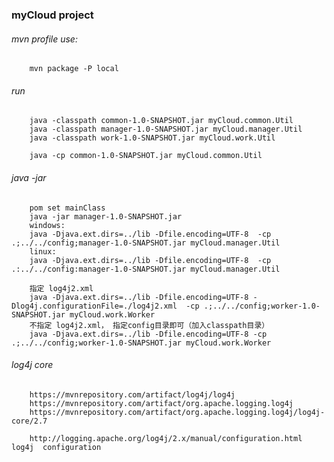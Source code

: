 ### myCloud project

###### mvn profile use:
        mvn package -P local
###### run
        java -classpath common-1.0-SNAPSHOT.jar myCloud.common.Util
        java -classpath manager-1.0-SNAPSHOT.jar myCloud.manager.Util
        java -classpath work-1.0-SNAPSHOT.jar myCloud.work.Util

        java -cp common-1.0-SNAPSHOT.jar myCloud.common.Util
###### java -jar
        pom set mainClass
        java -jar manager-1.0-SNAPSHOT.jar
        windows:
        java -Djava.ext.dirs=../lib -Dfile.encoding=UTF-8  -cp .;../../config;manager-1.0-SNAPSHOT.jar myCloud.manager.Util
        linux:
        java -Djava.ext.dirs=../lib -Dfile.encoding=UTF-8  -cp .:../../config:manager-1.0-SNAPSHOT.jar myCloud.manager.Util

        指定 log4j2.xml
        java -Djava.ext.dirs=../lib -Dfile.encoding=UTF-8 -Dlog4j.configurationFile=./log4j2.xml  -cp .;../../config;worker-1.0-SNAPSHOT.jar myCloud.work.Worker
        不指定 log4j2.xml， 指定config目录即可（加入classpath目录）
        java -Djava.ext.dirs=../lib -Dfile.encoding=UTF-8 -cp .;../../config;worker-1.0-SNAPSHOT.jar myCloud.work.Worker

###### log4j core
        https://mvnrepository.com/artifact/log4j/log4j
        https://mvnrepository.com/artifact/org.apache.logging.log4j
        https://mvnrepository.com/artifact/org.apache.logging.log4j/log4j-core/2.7

        http://logging.apache.org/log4j/2.x/manual/configuration.html     log4j  configuration

